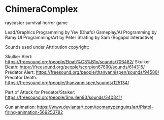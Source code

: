 # ChimeraComplex
 raycaster survival horror game

Lead/Graphics Programming by Yev (Dhafo)
Gameplay/AI Programming by Ramy
UI Programming/Art by Peter
Strafing by Sam (Rogapol Interactive)

Sounds used under Attribution copyright:

Skulker Alert: https://freesound.org/people/Elpati%C3%B1o/sounds/706482/
Skulker Death: https://freesound.org/people/scorpion67890/sounds/614315/
Predator Alert: https://freesound.org/people/thanvannispen/sounds/94580/
Predator Death: https://freesound.org/people/thanvannispen/sounds/125134/

Part of Attack for Predator/Stalker: https://freesound.org/people/Smullen93/sounds/340341/

Gun animation: https://www.deviantart.com/toomanypenguins/art/Pistol-firing-animation-569253782
